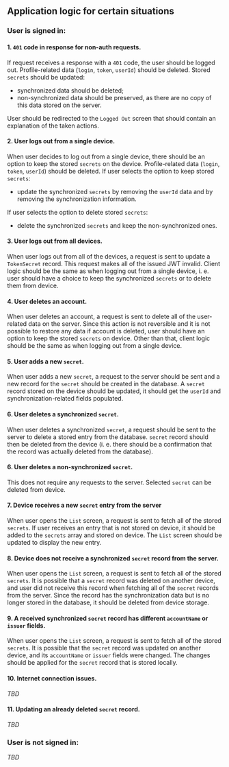 ## Application logic for certain situations

### User is signed in:

#### 1. `401` code in response for non-auth requests.

If request receives a response with a `401` code, the user should be logged out.
Profile-related data (`login`, `token`, `userId`) should be deleted.
Stored `secrets` should be updated:
- synchronized data should be deleted;
- non-synchronized data should be preserved, as there are no copy of this data stored on the server.

User should be redirected to the `Logged Out` screen that should contain an explanation of the taken actions.

#### 2. User logs out from a single device.

When user decides to log out from a single device, there should be an option to keep the stored `secrets` on the device.
Profile-related data (`login`, `token`, `userId`) should be deleted.
If user selects the option to keep stored `secrets`:
- update the synchronized `secrets` by removing the `userId` data and by removing the synchronization information.

If user selects the option to delete stored `secrets`:
- delete the synchronized `secrets` and keep the non-synchronized ones.

#### 3. User logs out from all devices.

When user logs out from all of the devices, a request is sent to update a `TokenSecret` record.
This request makes all of the issued JWT invalid.
Client logic should be the same as when logging out from a single device, i. e. user should have a choice to keep the synchronized `secrets` or to delete them from device.

#### 4. User deletes an account.

When user deletes an account, a request is sent to delete all of the user-related data on the server.
Since this action is not reversible and it is not possible to restore any data if account is deleted, user should have an option to keep the stored `secrets` on device.
Other than that, client logic should be the same as when logging out from a single device.

#### 5. User adds a new `secret`.

When user adds a new `secret`, a request to the server should be sent and a new record for the `secret` should be created in the database.
A `secret` record stored on the device should be updated, it should get the `userId` and synchronization-related fields populated.

#### 6. User deletes a synchronized `secret`.

When user deletes a synchronized `secret`, a request should be sent to the server to delete a stored entry from the database.
`secret` record should then be deleted from the device (i. e. there should be a confirmation that the record was actually deleted from the database).

#### 6. User deletes a non-synchronized `secret`.

This does not require any requests to the server.
Selected `secret` can be deleted from device.

#### 7. Device receives a new `secret` entry from the server

When user opens the `List` screen, a request is sent to fetch all of the stored `secrets`.
If user receives an entry that is not stored on device, it should be added to the `secrets` array and stored on device.
The `List` screen should be updated to display the new entry.

#### 8. Device does not receive a synchronized `secret` record from the server.

When user opens the `List` screen, a request is sent to fetch all of the stored `secrets`.
It is possible that a `secret` record was deleted on another device, and user did not receive this record when fetching all of the `secret` records from the server.
Since the record has the synchronization data but is no longer stored in the database, it should be deleted from device storage.

#### 9. A received synchronized `secret` record has different `accountName` or `issuer` fields.

When user opens the `List` screen, a request is sent to fetch all of the stored `secrets`.
It is possible that the `secret` record was updated on another device, and its `accountName` or `issuer` fields were changed.
The changes should be applied for the `secret` record that is stored locally.

#### 10. Internet connection issues.

*TBD*

#### 11. Updating an already deleted `secret` record.

*TBD*

### User is not signed in:

*TBD*
